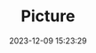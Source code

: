 ---
weight: 1
images:
- /images/edited/124.jpeg
title: Picture
date: 2023-12-09 15:23:29
tags: [luminar neo,work,24-70mm F2.8 DG DN | Art 019,ILCE-7M3,44.6]
---